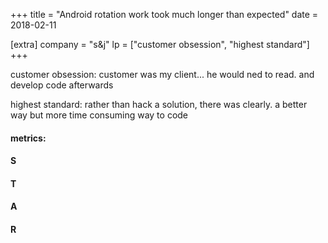 +++
title = "Android rotation work took much longer than expected"
date = 2018-02-11

[extra]
company = "s&j"
lp = ["customer obsession", "highest standard"]
+++

customer obsession: customer was my client... he would ned to read. and develop code afterwards

highest standard: rather than hack a solution, there was clearly. a better way but more time consuming way to code

#### metrics:

#### S
#### T
#### A
#### R
